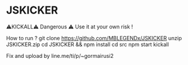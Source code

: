 # JSKICKER
⚠️KICKALL⚠️
Dangerous ⚠ Use it at your own risk !

How to run ?
git clone https://github.com/MBLEGENDx/JSKICKER
unzip JSKICKER.zip
cd JSKICKER && npm install
cd src
npm start
kickall 


Fix and upload by
line.me/ti/p/~gormairusi2

